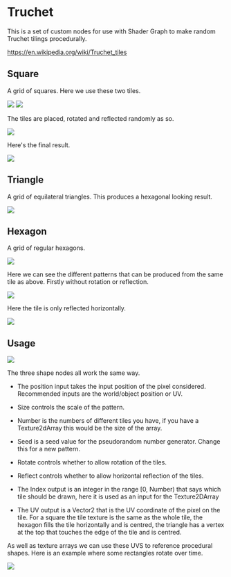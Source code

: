 # Truchet

This is a set of custom nodes for use with Shader Graph to make random Truchet tilings procedurally.

https://en.wikipedia.org/wiki/Truchet_tiles

## Square

A grid of squares. Here we use these two tiles.

![](https://i.imgur.com/5Dro33N.png)
![](https://i.imgur.com/g5soK2Z.png)

The tiles are placed, rotated and reflected randomly as so.

![](https://i.imgur.com/N45wDdm.png)

Here's the final result.

![](https://i.imgur.com/FeKdbZQ.png)

## Triangle

A grid of equilateral triangles. This produces a hexagonal looking result.

![](https://i.imgur.com/JHnDAkM.png)

## Hexagon

A grid of regular hexagons.

![](https://i.imgur.com/TuwvUIb.png)

Here we can see the different patterns that can be produced from the same tile as above. Firstly without rotation or reflection.

![](https://i.imgur.com/csCGQCq.png)

Here the tile is only reflected horizontally.

![](https://i.imgur.com/wJrKjVo.png)

## Usage

![](https://i.imgur.com/htzzQlo.png)

The three shape nodes all work the same way.

- The position input takes the input position of the pixel considered. Recommended inputs are the world/object position or UV.
- Size controls the scale of the pattern.
- Number is the numbers of different tiles you have, if you have a Texture2dArray this would be the size of the array.
- Seed is a seed value for the pseudorandom number generator. Change this for a new pattern.
- Rotate controls whether to allow rotation of the tiles.
- Reflect controls whether to allow horizontal reflection of the tiles.

- The Index output is an integer in the range \[0, Number) that says which tile should be drawn, here it is used as an input for the Texture2DArray
- The UV output is a Vector2 that is the UV coordinate of the pixel on the tile. For a square the tile texture is the same as the whole tile, the hexagon fills the tile horizontally and is centred, the triangle has a vertex at the top that touches the edge of the tile and is centred.

As well as texture arrays we can use these UVS to reference procedural shapes. Here is an example where some rectangles rotate over time.

![](https://media.giphy.com/media/fdCJBoak4aWcbyYgJS/giphy.gif)
